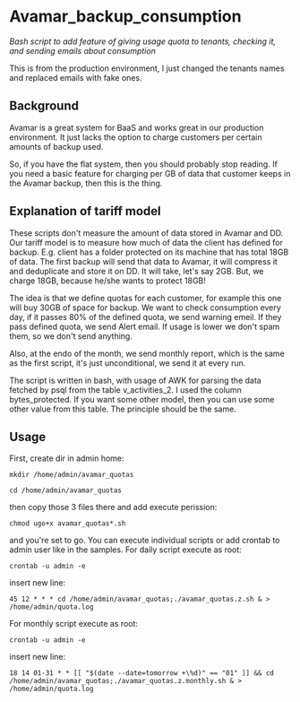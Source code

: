 # Avamar_backup_consumption
*Bash script to add feature of giving usage quota to tenants, checking it, and sending emails about consumption*

This is from the production environment, I just changed the tenants names and replaced emails with fake ones.

## Background ##
Avamar is a great system for BaaS and works great in our production environment. It just lacks the option to charge customers per certain amounts of backup used.

So, if you have the flat system, then you should probably stop reading. If you need a basic feature for charging per GB of data that customer keeps in the Avamar backup, then this is the thing.

## Explanation of tariff model ##

These scripts don't measure the amount of data stored in Avamar and DD. Our tariff model is to measure how much of data the client has defined for backup. E.g. client has a folder protected on its machine that has total 18GB of data. The first backup will send that data to Avamar, it will compress it and deduplicate and store it on DD. It will take, let's say 2GB. But, we charge 18GB, because he/she wants to protect 18GB!

The idea is that we define quotas for each customer, for example this one will buy 30GB of space for backup. We want to check consumption every day, if it passes 80% of the defined quota, we send warning emeil.
If they pass defined quota, we send Alert email. If usage is lower we don't spam them, so we don't send anything.

Also, at the endo of the month, we send monthly report, which is the same as the first script, it's just unconditional, we send it at every run.

The script is written in bash, with usage of AWK for parsing the data fetched by psql from the table v_activities_2. I used the column bytes_protected.
If you want some other model, then you can use some other value from this table. The principle should be the same.

## Usage ##
First, create dir in admin home:

`mkdir /home/admin/avamar_quotas`

`cd /home/admin/avamar_quotas`

then copy those 3 files there and add execute perission:

`chmod ugo+x avamar_quotas*.sh`

and you're set to go. You can execute individual scripts or add crontab to admin user like in the samples.
For daily script execute as root:

`crontab -u admin -e`

insert new line:

`45 12 * * * cd /home/admin/avamar_quotas;./avamar_quotas.z.sh & > /home/admin/quota.log`


For monthly script execute as root:

`crontab -u admin -e`

insert new line:

`18 14 01-31 * * [[ "$(date --date=tomorrow +\%d)" == "01" ]] && cd /home/admin/avamar_quotas;./avamar_quotas.z.monthly.sh & > /home/admin/quota.log`
